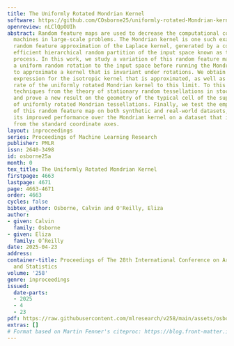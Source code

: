 ```yaml
---
title: The Uniformly Rotated Mondrian Kernel
software: https://github.com/COsborne25/uniformly-rotated-Mondrian-kernel
openreview: nLClQpOUIh
abstract: Random feature maps are used to decrease the computational cost of kernel
  machines in large-scale problems. The Mondrian kernel is one such example of a fast
  random feature approximation of the Laplace kernel, generated by a computationally
  efficient hierarchical random partition of the input space known as the Mondrian
  process. In this work, we study a variation of this random feature map by applying
  a uniform random rotation to the input space before running the Mondrian process
  to approximate a kernel that is invariant under rotations. We obtain a closed-form
  expression for the isotropic kernel that is approximated, as well as a uniform convergence
  rate of the uniformly rotated Mondrian kernel to this limit. To this end, we utilize
  techniques from the theory of stationary random tessellations in stochastic geometry
  and prove a new result on the geometry of the typical cell of the superposition
  of uniformly rotated Mondrian tessellations. Finally, we test the empirical performance
  of this random feature map on both synthetic and real-world datasets, demonstrating
  its improved performance over the Mondrian kernel on a dataset that is debiased
  from the standard coordinate axes.
layout: inproceedings
series: Proceedings of Machine Learning Research
publisher: PMLR
issn: 2640-3498
id: osborne25a
month: 0
tex_title: The Uniformly Rotated Mondrian Kernel
firstpage: 4663
lastpage: 4671
page: 4663-4671
order: 4663
cycles: false
bibtex_author: Osborne, Calvin and O'Reilly, Eliza
author:
- given: Calvin
  family: Osborne
- given: Eliza
  family: O’Reilly
date: 2025-04-23
address:
container-title: Proceedings of The 28th International Conference on Artificial Intelligence
  and Statistics
volume: '258'
genre: inproceedings
issued:
  date-parts:
  - 2025
  - 4
  - 23
pdf: https://raw.githubusercontent.com/mlresearch/v258/main/assets/osborne25a/osborne25a.pdf
extras: []
# Format based on Martin Fenner's citeproc: https://blog.front-matter.io/posts/citeproc-yaml-for-bibliographies/
---
```

